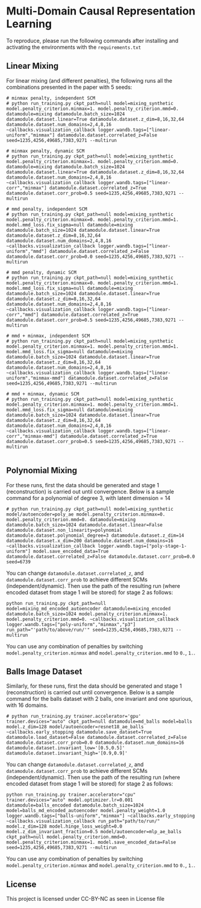 # Multi-Domain Causal Representation Learning

To reproduce, please run the following commands after installing and activating the environments with the `requirements.txt`


## Linear Mixing
For linear mixing (and different penalties), the following runs all the combinations presented in the paper with 5 seeds:

```
# minmax penalty, independent SCM
# python run_training.py ckpt_path=null model=mixing_synthetic model.penalty_criterion.minmax=1. model.penalty_criterion.mmd=0. datamodule=mixing datamodule.batch_size=1024 datamodule.dataset.linear=True datamodule.dataset.z_dim=8,16,32,64 datamodule.dataset.num_domains=2,4,8,16 ~callbacks.visualization_callback logger.wandb.tags=["linear-uniform","minmax"] datamodule.dataset.correlated_z=False seed=1235,4256,49685,7383,9271 --multirun

# minmax penalty, dynamic SCM
# python run_training.py ckpt_path=null model=mixing_synthetic model.penalty_criterion.minmax=1. model.penalty_criterion.mmd=0. datamodule=mixing datamodule.batch_size=1024 datamodule.dataset.linear=True datamodule.dataset.z_dim=8,16,32,64 datamodule.dataset.num_domains=2,4,8,16 ~callbacks.visualization_callback logger.wandb.tags=["linear-corr","minmax"] datamodule.dataset.correlated_z=True datamodule.dataset.corr_prob=0.5 seed=1235,4256,49685,7383,9271 --multirun

# mmd penalty, independent SCM
# python run_training.py ckpt_path=null model=mixing_synthetic model.penalty_criterion.minmax=0. model.penalty_criterion.mmd=1. model.mmd_loss.fix_sigma=null datamodule=mixing datamodule.batch_size=1024 datamodule.dataset.linear=True datamodule.dataset.z_dim=8,16,32,64 datamodule.dataset.num_domains=2,4,8,16 ~callbacks.visualization_callback logger.wandb.tags=["linear-uniform","mmd"] datamodule.dataset.correlated_z=False datamodule.dataset.corr_prob=0.0 seed=1235,4256,49685,7383,9271 --multirun

# mmd penalty, dynamic SCM
# python run_training.py ckpt_path=null model=mixing_synthetic model.penalty_criterion.minmax=0. model.penalty_criterion.mmd=1. model.mmd_loss.fix_sigma=null datamodule=mixing datamodule.batch_size=1024 datamodule.dataset.linear=True datamodule.dataset.z_dim=8,16,32,64 datamodule.dataset.num_domains=2,4,8,16 ~callbacks.visualization_callback logger.wandb.tags=["linear-corr","mmd"] datamodule.dataset.correlated_z=True datamodule.dataset.corr_prob=0.5 seed=1235,4256,49685,7383,9271 --multirun

# mmd + minmax, independent SCM
# python run_training.py ckpt_path=null model=mixing_synthetic model.penalty_criterion.minmax=1. model.penalty_criterion.mmd=1. model.mmd_loss.fix_sigma=null datamodule=mixing datamodule.batch_size=1024 datamodule.dataset.linear=True datamodule.dataset.z_dim=8,16,32,64 datamodule.dataset.num_domains=2,4,8,16 ~callbacks.visualization_callback logger.wandb.tags=["linear-uniform","minmax-mmd"] datamodule.dataset.correlated_z=False seed=1235,4256,49685,7383,9271 --multirun

# mmd + minmax, dynamic SCM
# python run_training.py ckpt_path=null model=mixing_synthetic model.penalty_criterion.minmax=1. model.penalty_criterion.mmd=1. model.mmd_loss.fix_sigma=null datamodule=mixing datamodule.batch_size=1024 datamodule.dataset.linear=True datamodule.dataset.z_dim=8,16,32,64 datamodule.dataset.num_domains=2,4,8,16 ~callbacks.visualization_callback logger.wandb.tags=["linear-corr","minmax-mmd"] datamodule.dataset.correlated_z=True datamodule.dataset.corr_prob=0.5 seed=1235,4256,49685,7383,9271 --multirun


```

## Polynomial Mixing

For these runs, first the data should be generated and stage 1 (reconstruction) is carried out until convergence. Below is a sample command for a polynomial of degree 3, with latent dimension = 14

```
# python run_training.py ckpt_path=null model=mixing_synthetic model/autoencoder=poly_ae model.penalty_criterion.minmax=0. model.penalty_criterion.mmd=0. datamodule=mixing datamodule.batch_size=1024 datamodule.dataset.linear=False datamodule.dataset.non_linearity=polynomial datamodule.dataset.polynomial_degree=3 datamodule.dataset.z_dim=14 datamodule.dataset.x_dim=200 datamodule.dataset.num_domains=16 ~callbacks.visualization_callback logger.wandb.tags=["poly-stage-1-uniform"] model.save_encoded_data=True datamodule.dataset.correlated_z=False datamodule.dataset.corr_prob=0.0 seed=6739
```
You can change `datamodule.dataset.correlated_z`, and `datamodule.dataset.corr_prob` to achieve different SCMs (independent/dynamic).
Then use the path of the resulting run (where encoded dataset from stage 1 will be stored) for stage 2 as follows:
```
python run_training.py ckpt_path=null model=mixing_md_encoded_autoencoder datamodule=mixing_encoded datamodule.batch_size=1024 model.penalty_criterion.minmax=1. model.penalty_criterion.mmd=0. ~callbacks.visualization_callback logger.wandb.tags=["poly-uniform","minmax","p3"] run_path="'path/to/above/run/'" seed=1235,4256,49685,7383,9271 --multirun
```
You can use any combination of penalties by switching `model.penalty_criterion.minmax` and `model.penalty_criterion.mmd` to `0.`, `1.`. 

## Balls Image Dataset

Similarly, for these runs, first the data should be generated and stage 1 (reconstruction) is carried out until convergence. Below is a sample command for the balls dataset with 2 balls, one invariant and one spurious, with 16 domains.

```
# python run_training.py trainer.accelerator='gpu' trainer.devices="auto" ckpt_path=null datamodule=md_balls model=balls model.z_dim=128 model/autoencoder=resnet18_ae_balls ~callbacks.early_stopping datamodule.save_dataset=True datamodule.load_dataset=False datamodule.dataset.correlated_z=False datamodule.dataset.corr_prob=0.0 datamodule.dataset.num_domains=16 datamodule.dataset.invariant_low='[0.5,0.5]' datamodule.dataset.invariant_high='[0.9,0.9]'
```
You can change `datamodule.dataset.correlated_z`, and `datamodule.dataset.corr_prob` to achieve different SCMs (independent/dynamic).
Then use the path of the resulting run (where encoded dataset from stage 1 will be stored) for stage 2 as follows:
```
python run_training.py trainer.accelerator="cpu" trainer.devices="auto" model.optimizer.lr=0.001 datamodule=balls_encoded datamodule.batch_size=1024 model=balls_md_encoded_autoencoder model.penalty_weight=1.0 logger.wandb.tags=["balls-uniform","minmax"] ~callbacks.early_stopping ~callbacks.visualization_callback run_path="path/to/run/" model.z_dim=128 model.hinge_loss_weight=0.0 model.z_dim_invariant_fraction=0.5 model/autoencoder=mlp_ae_balls ckpt_path=null model.penalty_criterion.mmd=0. model.penalty_criterion.minmax=1. model.save_encoded_data=False seed=1235,4256,49685,7383,9271 --multirun
```
You can use any combination of penalties by switching `model.penalty_criterion.minmax` and `model.penalty_criterion.mmd` to `0.`, `1.`. 

## License 

This project is licensed under CC-BY-NC as seen in License file